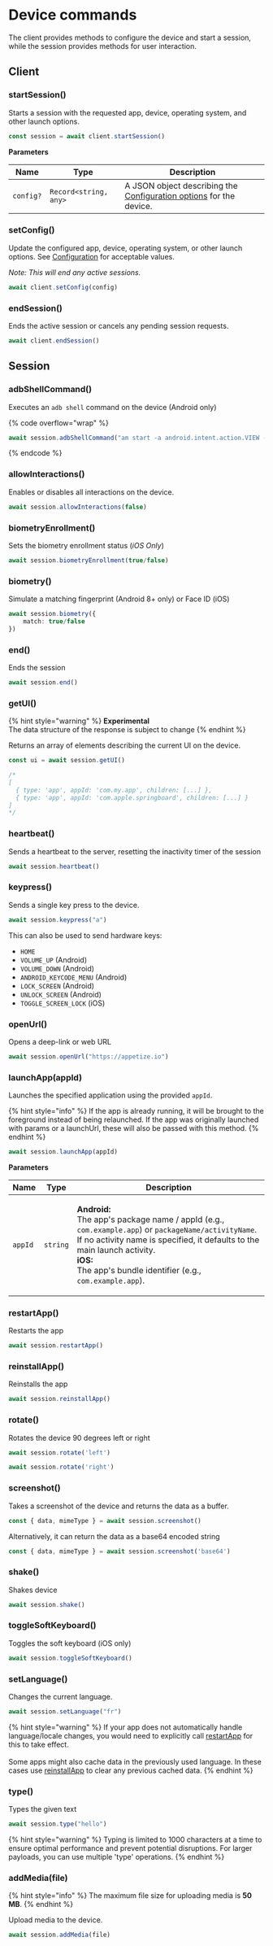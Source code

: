 # Device commands

The client provides methods to configure the device and start a session, while the session provides methods for user interaction.

## Client

### startSession()

Starts a session with the requested app, device, operating system, and other launch options.

```typescript
const session = await client.startSession()
```

**Parameters**

| Name      | Type                  | Description                                                                                                     |
| --------- | --------------------- | --------------------------------------------------------------------------------------------------------------- |
| `config?` | `Record<string, any>` | A JSON object describing the [Configuration options](../configuration.md#configuration-options) for the device. |

### setConfig()

Update the configured app, device, operating system, or other launch options. See [Configuration](../configuration.md#configuration-options) for acceptable values.

_Note: This will end any active sessions._

```typescript
await client.setConfig(config)
```

### endSession()

Ends the active session or cancels any pending session requests.

```typescript
await client.endSession()
```

## **Session**

### adbShellCommand()

Executes an `adb shell` command on the device (Android only)

{% code overflow="wrap" %}
```typescript
await session.adbShellCommand("am start -a android.intent.action.VIEW -d https://appetize.io/")
```
{% endcode %}

### allowInteractions()

Enables or disables all interactions on the device.

```typescript
await session.allowInteractions(false)
```

### biometryEnrollment()

Sets the biometry enrollment status (_iOS Only_)

```typescript
await session.biometryEnrollment(true/false)
```

### biometry()

Simulate a matching fingerprint (Android 8+ only) or Face ID (iOS)

```typescript
await session.biometry({
    match: true/false
})
```

### end()

Ends the session

```typescript
await session.end()
```

### getUI()

{% hint style="warning" %}
**Experimental**\
The data structure of the response is subject to change
{% endhint %}

Returns an array of elements describing the current UI on the device.

```typescript
const ui = await session.getUI()

/*
[
  { type: 'app', appId: 'com.my.app', children: [...] },
  { type: 'app', appId: 'com.apple.springboard', children: [...] }
]
*/

```

### heartbeat()

Sends a heartbeat to the server, resetting the inactivity timer of the session

```typescript
await session.heartbeat()
```

### keypress()

Sends a single key press to the device.

```javascript
await session.keypress("a")
```

This can also be used to send hardware keys:

* `HOME`
* `VOLUME_UP` (Android)
* `VOLUME_DOWN` (Android)
* `ANDROID_KEYCODE_MENU` (Android)
* `LOCK_SCREEN` (Android)
* `UNLOCK_SCREEN` (Android)
* `TOGGLE_SCREEN_LOCK` (iOS)

### openUrl()

Opens a deep-link or web URL

```typescript
await session.openUrl("https://appetize.io")
```

### launchApp(appId)

Launches the specified application using the provided `appId`.

{% hint style="info" %}
If the app is already running, it will be brought to the foreground instead of being relaunched. If the app was originally launched with params or a launchUrl, these will also be passed with this method.
{% endhint %}

```typescript
await session.launchApp(appId)
```

**Parameters**

| Name    | Type     | Description                                                                                                                                                                                                                                                                                                                |
| ------- | -------- | -------------------------------------------------------------------------------------------------------------------------------------------------------------------------------------------------------------------------------------------------------------------------------------------------------------------------- |
| `appId` | `string` | <p><strong>Android:</strong><br>The app's package name / appId (e.g., <code>com.example.app</code>) or <code>packageName/activityName</code>. If no activity name is specified, it defaults to the main launch activity.<br><strong>iOS:</strong><br>The app's bundle identifier (e.g., <code>com.example.app</code>).</p> |

### restartApp()

Restarts the app

```typescript
await session.restartApp()
```

### reinstallApp()

Reinstalls the app

```typescript
await session.reinstallApp()
```

### rotate()

Rotates the device 90 degrees left or right

```typescript
await session.rotate('left')

await session.rotate('right')
```

### screenshot()

Takes a screenshot of the device and returns the data as a buffer.

```typescript
const { data, mimeType } = await session.screenshot()
```

Alternatively, it can return the data as a base64 encoded string

```javascript
const { data, mimeType } = await session.screenshot('base64')
```

### shake()

Shakes device

```typescript
await session.shake()
```

### toggleSoftKeyboard()

Toggles the soft keyboard (iOS only)

```typescript
await session.toggleSoftKeyboard()
```

### setLanguage()

Changes the current language.

```typescript
await session.setLanguage("fr")
```

{% hint style="warning" %}
If your app does not automatically handle language/locale changes, you would need to explicitly call [restartApp](device-commands.md#restartapp) for this to take effect.\
\
Some apps might also cache data in the previously used language. In these cases use [reinstallApp](device-commands.md#reinstallapp) to clear any previous cached data.
{% endhint %}

### type()

Types the given text

```javascript
await session.type("hello")
```

{% hint style="warning" %}
Typing is limited to 1000 characters at a time to ensure optimal performance and prevent potential disruptions. For larger payloads, you can use multiple 'type' operations.
{% endhint %}

### addMedia(file)

{% hint style="info" %}
The maximum file size for uploading media is **50 MB**.
{% endhint %}

Upload media to the device.

```typescript
await session.addMedia(file)
```
